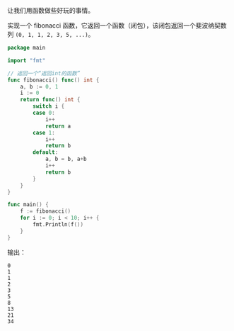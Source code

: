 让我们用函数做些好玩的事情。

实现一个 fibonacci 函数，它返回一个函数（闭包），该闭包返回一个斐波纳契数列 `(0, 1, 1, 2, 3, 5, ...)`。  

```go
package main

import "fmt"

// 返回一个“返回int的函数”
func fibonacci() func() int {
    a, b := 0, 1
    i := 0
    return func() int {
        switch i {
        case 0:
            i++
            return a
        case 1:
            i++
            return b
        default:
            a, b = b, a+b
            i++
            return b
        }
    }
}

func main() {
    f := fibonacci()
    for i := 0; i < 10; i++ {
        fmt.Println(f())
    }
}
```

输出：  

```
0
1
1
2
3
5
8
13
21
34
```